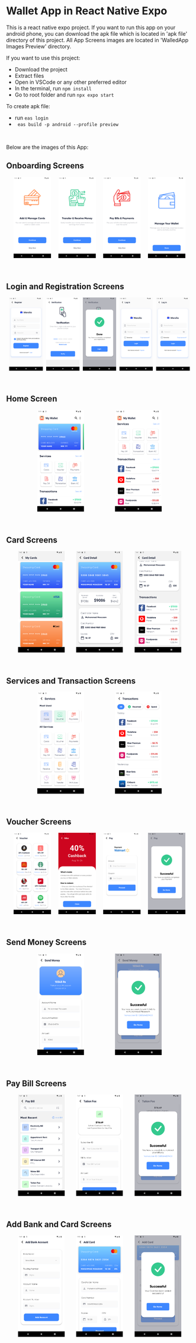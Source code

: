 # Wallet App in React Native Expo

<p>
  This is a react native expo project. If you want to run this app on your android phone, you can download the apk file which is located in 'apk file' directory of this project.
  All App Screens images are located in 'WalledApp Images Preview' directory.
</p>

If you want to use this project:
- Download the project
- Extract files
- Open in VSCode or any other preferred editor
- In the terminal, run `npm install`
- Go to root folder and run `npx expo start`

To create apk file:
- run `eas login`
- ` eas build -p android --profile preview`

<br>

Below are the images of this App:

##  Onboarding Screens
<div style="display: flex; flex-wrap: wrap; justify-content: space-evenly; gap: 2">
    <img src="https://github.com/Moazzam347/Portfolio/blob/master/WalletApp%20Images%20Preview/01%20Onboarding.png?raw=true" alt="Onboarding 1" style="width: 20%; height: auto;">
    <img src="https://github.com/Moazzam347/Portfolio/blob/master/WalletApp%20Images%20Preview/02%20Onboarding.png?raw=true" alt="Onboarding 2" style="width: 20%; height: auto;">
    <img src="https://github.com/Moazzam347/Portfolio/blob/master/WalletApp%20Images%20Preview/03%20Onboarding.png?raw=true" alt="Onboarding 3" style="width: 20%; height: auto;">
    <img src="https://github.com/Moazzam347/Portfolio/blob/master/WalletApp%20Images%20Preview/04%20Onboarding.png?raw=true" alt="Onboarding 4" style="width: 20%; height: auto;">
</div>
<br>
<br>

##  Login and Registration Screens
<div style="display: flex; flex-wrap: wrap; justify-content: space-evenly; gap: 2">
    <img src="https://github.com/Moazzam347/Portfolio/blob/master/WalletApp%20Images%20Preview/05%20Register.png?raw=true" alt="Onboarding 1" style="width: 18%; height: auto;">
    <img src="https://github.com/Moazzam347/Portfolio/blob/master/WalletApp%20Images%20Preview/06%20Verification.png?raw=true" alt="Onboarding 2" style="width: 18%; height: auto;">
    <img src="https://github.com/Moazzam347/Portfolio/blob/master/WalletApp%20Images%20Preview/07%20Verification%20Completed.png?raw=true" alt="Onboarding 3" style="width: 18%; height: auto;">
    <img src="https://github.com/Moazzam347/Portfolio/blob/master/WalletApp%20Images%20Preview/08%20Register.png?raw=true" alt="Onboarding 4" style="width: 18%; height: auto;">
    <img src="https://github.com/Moazzam347/Portfolio/blob/master/WalletApp%20Images%20Preview/08%20Register.png?raw=true" alt="Onboarding 4" style="width: 18%; height18 auto;">
</div>
<br>
<br>
  
##  Home Screen
<div style="display: flex; flex-wrap: wrap; justify-content: space-evenly; gap: 20">
    <img src="https://github.com/Moazzam347/Portfolio/blob/master/WalletApp%20Images%20Preview/09%20Home%20(1).png?raw=true" alt="Onboarding 1" style="width: 25%; height: auto;">
    <img src="https://github.com/Moazzam347/Portfolio/blob/master/WalletApp%20Images%20Preview/09%20Home%20(2).png?raw=true" alt="Onboarding 2" style="width: 25%; height: auto;">
</div>
<br>
<br>
  
##  Card Screens
<div style="display: flex; flex-wrap: wrap; justify-content: space-evenly; gap: 20">
    <img src="https://github.com/Moazzam347/Portfolio/blob/master/WalletApp%20Images%20Preview/12%20Cards.png?raw=true" alt="Onboarding 4" style="width: 25%; height18 auto;">
    <img src="https://github.com/Moazzam347/Portfolio/blob/master/WalletApp%20Images%20Preview/10%20Card%20Detail%20(1).png?raw=true" alt="Onboarding 3" style="width: 25%; height: auto;">
    <img src="https://github.com/Moazzam347/Portfolio/blob/master/WalletApp%20Images%20Preview/10%20Card%20Detail%20(2).png?raw=true" alt="Onboarding 4" style="width: 25%; height: auto;">
</div>
<br>
<br>
  
##  Services and Transaction Screens
<div style="display: flex; flex-wrap: wrap; justify-content: space-evenly; gap: 20">
    <img src="https://github.com/Moazzam347/Portfolio/blob/master/WalletApp%20Images%20Preview/11%20Services.png?raw=true" alt="Onboarding 4" style="width: 25%; height18 auto;">
    <img src="https://github.com/Moazzam347/Portfolio/blob/master/WalletApp%20Images%20Preview/25%20Transactions.png?raw=true" alt="Onboarding 3" style="width: 25%; height: auto;">
</div>
<br>
<br>

##  Voucher Screens
<div style="display: flex; flex-wrap: wrap; justify-content: space-evenly; gap: 20">
    <img src="https://github.com/Moazzam347/Portfolio/blob/master/WalletApp%20Images%20Preview/13%20Voucher.png?raw=true" alt="Onboarding 4" style="width: 20%; height18 auto;">
    <img src="https://github.com/Moazzam347/Portfolio/blob/master/WalletApp%20Images%20Preview/14%20Voucher%20Detail.png?raw=true" alt="Onboarding 3" style="width: 20%; height: auto;">
    <img src="https://github.com/Moazzam347/Portfolio/blob/master/WalletApp%20Images%20Preview/15%20Pay.png?raw=true" alt="Onboarding 4" style="width: 20%; height: auto;">
    <img src="https://github.com/Moazzam347/Portfolio/blob/master/WalletApp%20Images%20Preview/16%20Pay%20Success.png?raw=true" alt="Onboarding 4" style="width: 20%; height: auto;">
</div>
<br>
<br>

##  Send Money Screens
<div style="display: flex; flex-wrap: wrap; justify-content: space-evenly; gap: 20">
    <img src="https://github.com/Moazzam347/Portfolio/blob/master/WalletApp%20Images%20Preview/17%20Send%20Money.png?raw=true" alt="Onboarding 4" style="width: 25%; height18 auto;">
    <img src="https://github.com/Moazzam347/Portfolio/blob/master/WalletApp%20Images%20Preview/18%20Send%20Money%20Success.png?raw=true" alt="Onboarding 3" style="width: 25%; height: auto;">
</div>
<br>
<br>

##  Pay Bill Screens
<div style="display: flex; flex-wrap: wrap; justify-content: space-evenly; gap: 20">
    <img src="https://github.com/Moazzam347/Portfolio/blob/master/WalletApp%20Images%20Preview/19%20Pay%20Bill.png?raw=true" alt="Onboarding 4" style="width: 25%; height: auto;">
    <img src="https://github.com/Moazzam347/Portfolio/blob/master/WalletApp%20Images%20Preview/20%20Pay%20Bill%20Proceed.png?raw=true" alt="Onboarding 4" style="width: 25%; height: auto;">
    <img src="https://github.com/Moazzam347/Portfolio/blob/master/WalletApp%20Images%20Preview/21%20Pay%20Bill%20Success.png?raw=true" alt="Onboarding 4" style="width: 25%; height: auto;">
</div>
<br>
<br>

##  Add Bank and Card Screens
<div style="display: flex; flex-wrap: wrap; justify-content: space-evenly; gap: 20">
    <img src="https://github.com/Moazzam347/Portfolio/blob/master/WalletApp%20Images%20Preview/22%20Add%20Bank%20Account.png?raw=true" alt="Onboarding 4" style="width: 25%; height: auto;">
    <img src="https://github.com/Moazzam347/Portfolio/blob/master/WalletApp%20Images%20Preview/23%20Add%20Card%20(2).png?raw=true" alt="Onboarding 4" style="width: 25%; height: auto;">
    <img src="https://github.com/Moazzam347/Portfolio/blob/master/WalletApp%20Images%20Preview/24%20Add%20Card%20Success.png?raw=true" alt="Onboarding 4" style="width: 25%; height: auto;">
</div>
<br>
<br
